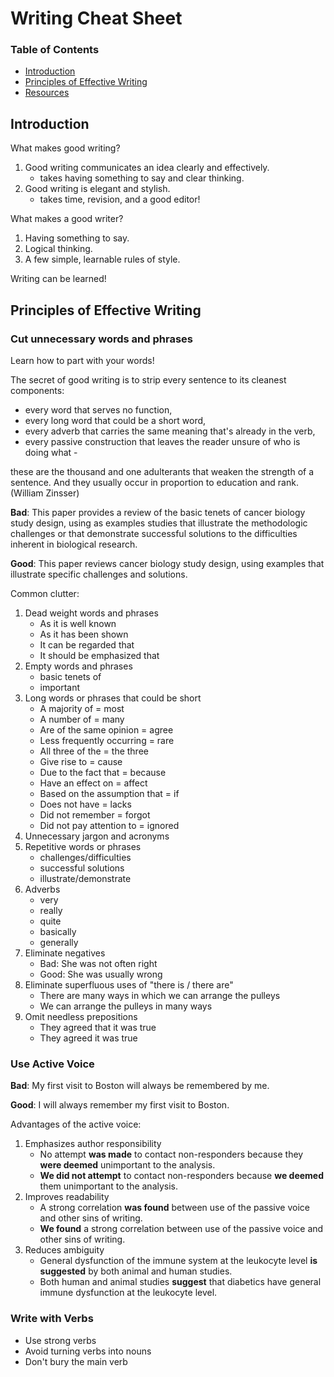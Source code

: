 # Writing Cheat Sheet

### Table of Contents

- [Introduction](#Introduction)
- [Principles of Effective Writing](#principles-effective-writing)
- [Resources](#resources)


## Introduction

What makes good writing?
1. Good writing communicates an idea clearly and effectively.
   - takes having something to say and clear thinking.
1. Good writing is elegant and stylish.
   - takes time, revision, and a good editor!
   
What makes a good writer?
1. Having something to say.
1. Logical thinking.
1. A few simple, learnable rules of style.

Writing can be learned!

## Principles of Effective Writing

### Cut unnecessary words and phrases
 
Learn how to part with your words!

The secret of good writing is to strip every sentence to its cleanest components: 
- every word that serves no function,
- every long word that could be a short word, 
- every adverb that carries the same meaning that's already in the verb, 
- every passive construction that leaves the reader unsure of who is doing what -

these are the thousand and one adulterants that weaken the strength of a sentence. 
And they usually occur in proportion to education and rank. (William Zinsser)

**Bad**: This paper provides a review of the basic tenets of cancer biology study design, using as examples studies
that illustrate the methodologic challenges or that demonstrate successful solutions to the difficulties inherent in 
biological research.

**Good**: This paper reviews cancer biology study design, using examples that illustrate specific challenges and
solutions.

Common clutter:
1. Dead weight words and phrases
   - As it is well known 
   - As it has been shown
   - It can be regarded that
   - It should be emphasized that
1. Empty words and phrases
   - basic tenets of 
   - important
1. Long words or phrases that could be short
   - A majority of = most
   - A number of = many
   - Are of the same opinion = agree
   - Less frequently occurring = rare
   - All three of the = the three
   - Give rise to = cause
   - Due to the fact that = because
   - Have an effect on = affect
   - Based on the assumption that = if
   - Does not have = lacks
   - Did not remember = forgot
   - Did not pay attention to = ignored
1. Unnecessary jargon and acronyms
1. Repetitive words or phrases
   - challenges/difficulties
   - successful solutions
   - illustrate/demonstrate
1. Adverbs
   - very
   - really
   - quite
   - basically
   - generally
1. Eliminate negatives
   - Bad: She was not often right
   - Good: She was usually wrong
1. Eliminate superfluous uses of "there is / there are"
   - There are many ways in which we can arrange the pulleys
   - We can arrange the pulleys in many ways
1. Omit needless prepositions
   - They agreed that it was true
   - They agreed it was true
 

### Use Active Voice

**Bad**: My first visit to Boston will always be remembered by me.

**Good**: I will always remember my first visit to Boston.

Advantages of the active voice:

1. Emphasizes author responsibility 
   - No attempt **was made** to contact non-responders because they **were deemed** unimportant to the analysis.
   - **We did not attempt** to contact non-responders because **we deemed** them unimportant to the analysis.
1. Improves readability
   - A strong correlation **was found** between use of the passive voice and other sins of writing.
   - **We found** a strong correlation between use of the passive voice and other sins of writing.
1. Reduces ambiguity
   - General dysfunction of the immune system at the leukocyte level **is suggested** by both animal and human studies.
   - Both human and animal studies **suggest** that diabetics have general immune dysfunction at the leukocyte level.


### Write with Verbs
 
- Use strong verbs
- Avoid turning verbs into nouns
- Don't bury the main verb
